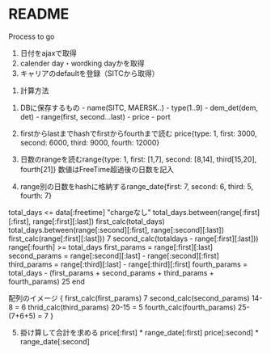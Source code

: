 # README

Process to go

1) 日付をajaxで取得
2) calender day・wordking dayかを取得
3) キャリアのdefaultを登録（SITCから取得）

1. 計算方法
  1) DBに保存するもの
    - name(SITC, MAERSK..)
    - type(1..9)
    - dem_det(dem, det)
    - range(first, second...last)
    - price
    - port

  2) firstからlastまでhashでfirstからfourthまで読む price{type: 1, first: 3000, second: 6000, third: 9000, fourth: 12000}
  3) 日数のrangeを読むrange{type: 1, first: [1,7], second: [8,14], third[15,20], fourth[21]} 数値はFreeTime超過後の日数を記入
  4) range別の日数をhashに格納するrange_date{first: 7, second: 6, third: 5, fourth: 7}

  total_days <= data[:freetime]
    "chargeなし"
  total_days.between(range[:first][:first], range[:first][:last])
    first_calc(total_days)
  total_days.between(range[:second][:first], range[:second][:last])
    first_calc(range[:first][:last])) 7
    second_calc(totaldays - range[:first][:last]))
  range[:fourth] >= total_days
    first_params = range[:first][:last]
    second_params = range[:second][:last] - range[:second][:first]
    third_params = range[:third][:last] - range[:third][:first]
    fourth_params = total_days - (first_params + second_params + third_params + fourth_params)
    25
  end

  配列のイメージ
  {
  first_calc(first_params) 7
  second_calc(second_params) 14-8 = 6
  thrid_calc(third_params) 20-15 = 5
  fourth_calc(fourth_params) 25-(7+6+5) = 7
  }

  5) 掛け算して合計を求める
  price[:first] * range_date[:first]
  price[:second] * range_date[:second]





